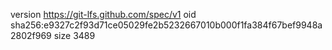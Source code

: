 version https://git-lfs.github.com/spec/v1
oid sha256:e9327c2f93d71ce05029fe2b5232667010b000f1fa384f67bef9948a2802f969
size 3489
